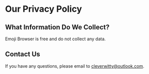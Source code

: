 # Our Privacy Policy

## What Information Do We Collect?
Emoji Browser is free and do not collect any data.

## Contact Us
If you have any questions, please email to cleverwitty@outlook.com.
